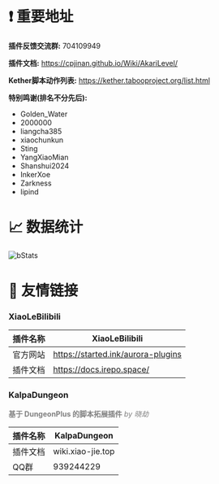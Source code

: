# ❗ 重要地址

**插件反馈交流群:** 704109949

**插件文档:** https://cpjinan.github.io/Wiki/AkariLevel/

**Kether脚本动作列表:** https://kether.tabooproject.org/list.html

**特别鸣谢(排名不分先后):**

- Golden_Water
- 2000000
- liangcha385
- xiaochunkun
- Sting
- YangXiaoMian
- Shanshui2024
- InkerXoe
- Zarkness
- lipind

# 📈 数据统计

![bStats](https://bstats.org/signatures/bukkit/CPJiNan.svg)

# 🔗 友情链接

### XiaoLeBilibili

| 插件名称 | XiaoLeBilibili                     |
|------|------------------------------------|
| 官方网站 | https://started.ink/aurora-plugins |
| 插件文档 | https://docs.irepo.space/          |

### KalpaDungeon

**<font color=gray>基于 DungeonPlus 的脚本拓展插件</font>** _<font color=gray>by 晓劫</font>_

| 插件名称 | KalpaDungeon      |
|------|-------------------|
| 插件文档 | wiki.xiao-jie.top |
| QQ群  | 939244229         |